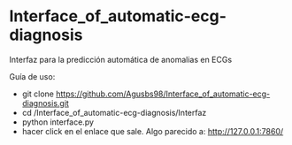 # Interface_of_automatic-ecg-diagnosis

Interfaz para la predicción automática de anomalias en ECGs

Guía de uso:
- git clone https://github.com/Agusbs98/Interface_of_automatic-ecg-diagnosis.git
- cd <Ruta donde se haya clonado el repositorio>/Interface_of_automatic-ecg-diagnosis/Interfaz
- python interface.py
- hacer click en el enlace que sale. Algo parecido a: http://127.0.0.1:7860/
